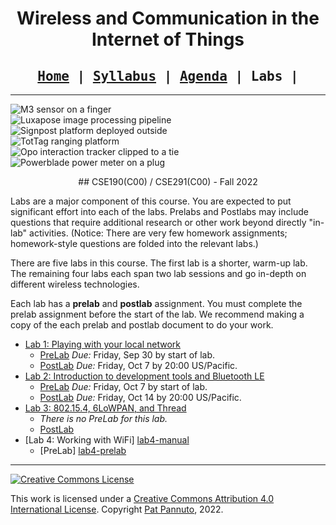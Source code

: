 <div style="text-align:center">

<h1>Wireless and Communication in the Internet of Things</h1>

<h2 style="font-family:monospace">
<a href="index.html">Home</a> |
<a href="syllabus.html">Syllabus</a> |
<a href="agenda.html">Agenda</a> |
Labs |
</h2>

</div>

---

<p>
<div class="row flex-nowrap no-gutters">
<div class="col-lg-2 col-xs-4">
<img class="img-fluid" src="/images/research/m3-finger-square.jpg" alt="M3 sensor on a finger" />
</div>
<div class="col-lg-2 col-xs-4">
<img class="img-fluid" src="/images/research/vlc-centers.png" alt="Luxapose image processing pipeline" />
</div>
<div class="col-lg-2 col-xs-4">
<img class="img-fluid" src="/images/research/signpost-closeup-square.jpg" alt="Signpost platform deployed outside" />
</div>
<div class="col-lg-2 d-none d-sm-block">
<img class="img-fluid" src="/images/research/tottag-overlay.png" alt="TotTag ranging platform" />
</div>
<div class="col-lg-2 d-none d-sm-block">
<img class="img-fluid" src="/images/research/opo-tie.png" alt="Opo interaction tracker clipped to a tie" />
</div>
<div class="col-lg-2 d-none d-sm-block">
<img class="img-fluid" src="/images/research/powerblade.jpg" alt="Powerblade power meter on a plug" />
</div>
</div>
</p>

<div style="text-align:center" markdown="1">
## CSE190(C00) / CSE291(C00) - Fall 2022
</div>

Labs are a major component of this course.
You are expected to put significant effort into each of the labs.
Prelabs and Postlabs may include questions that require additional research or other work beyond directly "in-lab" activities.
(Notice: There are very few homework assignments; homework-style questions are folded into the relevant labs.)

There are five labs in this course.
The first lab is a shorter, warm-up lab.
The remaining four labs each span two lab sessions and go in-depth on different wireless technologies.

Each lab has a **prelab** and **postlab** assignment.
You must complete the prelab assignment before the start of the lab.
We recommend making a copy of the each prelab and postlab document to do your work.

- [Lab 1: Playing with your local network](lab1/lab1.html)
    - [PreLab][prelab1] _Due:_ Friday, Sep 30 by start of lab.
    - [PostLab][postlab1] _Due:_ Friday, Oct 7 by 20:00 US/Pacific.
- [Lab 2: Introduction to development tools and Bluetooth LE](lab2/lab2.html)
    - [PreLab][prelab2] _Due:_ Friday, Oct 7 by start of lab.
    - [PostLab][postlab2] _Due:_ Friday, Oct 14 by 20:00 US/Pacific.
- [Lab 3: 802.15.4, 6LoWPAN, and Thread][lab3-manual]
    - _There is no PreLab for this lab._
    - [PostLab][lab3-postlab]
- [Lab 4: Working with WiFi] [lab4-manual]
    - [PreLab] [lab4-prelab]


[prelab1]: https://docs.google.com/document/d/1C9w9rrGac0Vdf0zN1_VMs1bQ4JD2F1WXLCKaRAAOVCo/
[postlab1]: https://docs.google.com/document/d/1CePm0s07Tmdg0lKCjiWVnsKrav0tng1kbLPH6wSlebY/

[prelab2]: https://docs.google.com/document/d/1GwASNkFf3NoTHxEESIj67JKY-2ZoKp1NOc31knZwKck/
[postlab2]: https://docs.google.com/document/d/1TYY20_l-u9JvsW6Q8QEX1loZm4BFpQMLVlvIyxBv8t4/

[lab3-manual]: https://docs.google.com/document/d/16oJaXGD-IegyHnMaLGV_1H4OipIDH5gU_xOXhU-BPk4/
[lab3-postlab]: https://docs.google.com/document/d/1PmcB3JRpK6E1PkD2EGXl9XMKsNXlBTZDQJcz7sNhVq8/

[lab4-manual]: https://docs.google.com/document/d/1U0_eaydbTbWC6rpzU6xUFr7DzV5kZA-K3a4IQIHR-I8/
[lab4-prelab]: https://docs.google.com/document/d/1m1draAE6mMg8wY1ZhTuz_I_5XTH66yNMqGaRHiAOJuk/

---

<div class="row flex-nowrap">
<div class="col-lg-2">
<a rel="license" href="http://creativecommons.org/licenses/by/4.0/"><img alt="Creative Commons License" style="border-width:0" src="https://i.creativecommons.org/l/by/4.0/88x31.png" /></a><br />
</div>
<div class="col-lg-10">
<p>
This work is licensed under a <a rel="license" href="http://creativecommons.org/licenses/by/4.0/">Creative Commons Attribution 4.0 International License</a>. Copyright <a href="https://patpannuto.com/">Pat Pannuto</a>, 2022.
</p>
</div>
</div>
